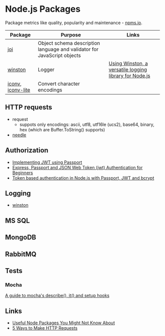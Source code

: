 # Node.js Packages

Package metrics like quality, popularity and maintenance - [npms.io](https://npms.io).

Package      | Purpose       | Links
------------ | ------------- | --------
[joi](https://www.npmjs.com/package/joi)| Object schema description language and validator for JavaScript objects | |
[winston](https://www.npmjs.com/package/winston)| Logger | [Using Winston, a versatile logging library for Node.js](http://thisdavej.com/using-winston-a-versatile-logging-library-for-node-js/)
[iconv](https://github.com/bnoordhuis/node-iconv), [iconv-lite](https://github.com/ashtuchkin/iconv-lite) | Convert character encodings | |

## HTTP requests

* request
  * suppots only encodings: ascii, utf8, utf16le (ucs2), base64, binary, hex (which are Buffer.ToString() supports)
* [needle](https://github.com/tomas/needle)

## Authorization

* [Implementing JWT using Passport](https://blog.jscrambler.com/implementing-jwt-using-passport/)
* [Express, Passport and JSON Web Token (jwt) Authentication for Beginners](https://jonathanmh.com/express-passport-json-web-token-jwt-authentication-beginners/)
* [Token based authentication in Node.js with Passport, JWT and bcrypt](https://jonathas.com/token-based-authentication-in-nodejs-with-passport-jwt-and-bcrypt/)

## Logging

* [winston](https://www.npmjs.com/package/winston)

## MS SQL

## MongoDB

## RabbitMQ

## Tests

### Mocha

[A guide to mocha's describe(), it() and setup hooks](http://samwize.com/2014/02/08/a-guide-to-mochas-describe-it-and-setup-hooks/)

## Links

* [Useful Node Packages You Might Not Know About](http://stackabuse.com/useful-node-packages-you-might-not-know-about/)
* [5 Ways to Make HTTP Requests](https://www.twilio.com/blog/2017/08/http-requests-in-node-js.html)